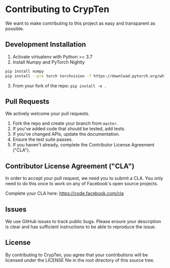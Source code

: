 # Contributing to CrypTen

We want to make contributing to this project as easy and transparent as
possible.

## Development Installation

1. Activate virtualenv with Python >= 3.7
2. Install Numpy and PyTorch Nightly

```bash
pip install numpy
pip install --pre torch torchvision -f https://download.pytorch.org/whl/nightly/cpu/torch_nightly.html
```

3. From your fork of the repo: `pip install -e .`

## Pull Requests

We actively welcome your pull requests.

1. Fork the repo and create your branch from `master`.
2. If you've added code that should be tested, add tests.
3. If you've changed APIs, update the documentation.
4. Ensure the test suite passes.
5. If you haven't already, complete the Contributor License Agreement ("CLA").

## Contributor License Agreement ("CLA")

In order to accept your pull request, we need you to submit a CLA. You only need
to do this once to work on any of Facebook's open source projects.

Complete your CLA here: <https://code.facebook.com/cla>

## Issues

We use GitHub issues to track public bugs. Please ensure your description is
clear and has sufficient instructions to be able to reproduce the issue.

## License

By contributing to CrypTen, you agree that your contributions will be licensed
under the LICENSE file in the root directory of this source tree.
